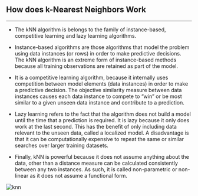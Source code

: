 
## How does k-Nearest Neighbors Work
---

- The kNN algorithm is belongs to the family of instance-based, competitive learning and lazy learning algorithms.

- Instance-based algorithms are those algorithms that model the problem using data instances (or rows) in order to make predictive decisions. The kNN algorithm is an extreme form of instance-based methods because all training observations are retained as part of the model.

- It is a competitive learning algorithm, because it internally uses competition between model elements (data instances) in order to make a predictive decision. The objective similarity measure between data instances causes each data instance to compete to “win” or be most similar to a given unseen data instance and contribute to a prediction.

- Lazy learning refers to the fact that the algorithm does not build a model until the time that a prediction is required. It is lazy because it only does work at the last second. This has the benefit of only including data relevant to the unseen data, called a localized model. A disadvantage is that it can be computationally expensive to repeat the same or similar searches over larger training datasets.

- Finally, kNN is powerful because it does not assume anything about the data, other than a distance measure can be calculated consistently between any two instances. As such, it is called non-parametric or non-linear as it does not assume a functional form.


![knn](http://3qeqpr26caki16dnhd19sv6by6v.wpengine.netdna-cdn.com/wp-content/uploads/2014/09/k-Nearest-Neighbors-algorithm.png) 